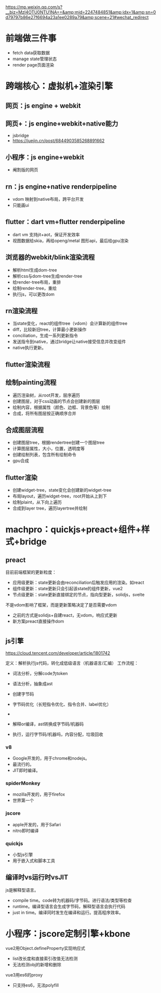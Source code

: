 https://mp.weixin.qq.com/s?__biz=MzI4OTU0NTU1NA==&amp;mid=2247484851&amp;idx=1&amp;sn=0d79797b86e27f6694a23a1ee0289a79&amp;scene=21#wechat_redirect

# 前端做三件事

- fetch data获取数据
- manage state管理状态
- render page页面渲染

# 跨端核心：虚拟机+渲染引擎

## 网页：js engine + webkit

## 网页+：js engine+webkit+native能力

- jsbridge
- https://juejin.cn/post/6844903585268891662

## 小程序：js engine+webkit

- 阉割版的网页

## rn：js engine+native renderpipeline

- vdom 映射到native布局，跨平台开发
- 只能画ui

## flutter：dart vm+flutter renderpipeline

- dart vm 支持jit+aot，保证开发效率
- 视图数据给skia，再给openg/metal 图形api，最后给gpu渲染

## 浏览器的webkit/blink渲染流程

- 解析html生成dom-tree
- 解析css与dom-tree生成render-tree
- 给render-tree布局，重排
- 绘制render-tree，重绘
- 执行js，可以更改dom

## rn渲染流程

- 当state变化，react的组件tree（vdom）会计算新的组件tree
- diff，比较新旧tree，计算最小更新操作
- conciliation，生成一系列更新指令
- 发送指令到native，通过bridge让native接受信息并改变组件
- native执行更新。

## flutter渲染流程

## 绘制painting流程

- 遍历渲染树，从root开发，层序遍历
- 创建图层，对于css动画的节点会创建新的图层
- 绘制内容，根据属性（颜色、边框、背景色等）绘制
- 合成，将所有图层按正确顺序合并

## 合成图层流程

- 创建图层tree，根据rendertree创建一个图层tree
- 计算图层属性，大小，位置，透明度等
- 创建绘制列表，包含所有绘制命令
- gpu合成

## flutter渲染

- 创建widget-tree，state变化会创建新的widget-tree
- 布局layout，遍历widget-tree，root开始从上到下
- 绘制plaint，从下向上遍历
- 合成到layer tree，遍历layertree并绘制

# machpro：quickjs+preact+组件+样式+bridge

## preact

目前前端框架的更新粒度：

- 应用级更新：state更新会由reconciliation后触发应用的渲染。如react
- 组件级更新：state更新只会引起该state的组件更新，vue2
- 节点级更新：state更新直接绑定的节点，指向型更新，solidjs，svelte

不是vdom影响了框架，而是更新策略决定了是否需要vdom

- 之前的方式是solidjs+自建react，无vdom，响应式更新
- 新方案preact直接操作dom

#

## js引擎

https://cloud.tencent.com/developer/article/1801742

定义：解析执行js代码，转化成低级语言（机器语言/汇编）
工作流程：

- 词法分析，分解code为token
- 语法分析，抽象成ast
- 创建字节码
- 字节码优化（长短指令优化、指令合并、label优化）
-


- 解释or编译，ast转换成字节码/机器码
- 执行，运行字节码/机器吗，内容分配，垃圾回收

### v8

- Google开发的，用于chrome和nodejs。
- 最流行的。
- JIT即时编译。

### spiderMonkey

- mozilla开发的，用于firefox
- 世界第一个

### jscore

- apple开发的，用于Safari
- nitro即时编译

### quickjs

- 小型js引擎
- 用于嵌入式和脚本工具

## 编译时vs运行时vsJIT

js是解释型语言。

- compile time。code转为机器码/字节码。进行语法/类型等检查
- runtime。编译型语言会生成字节码，解释型语言会执行代码
- just in time。编译同时发生在编译和运行。提高程序效率。

# 小程序：jscore定制引擎+kbone

vue2用Object.defineProperty实现响应式

- list改长度和直接索引改值无法检测
- 无法检测obj的新增和删除

vue3用es6的proxy

- 只支持es6，无法polyfill 







